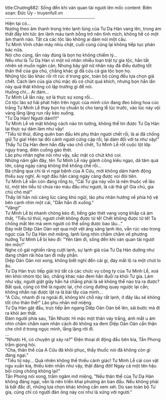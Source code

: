 title:Chương882: Sống đến khi ván quan tài ngươi lên mốc
content:
Biên soạn: Đức Uy - truyenfull.vn<br>---------------------------------------------<br>Hiện tại có...<br>Nương theo âm thanh trong trẻo lạnh lùng của Tư Dạ Hàn vang lên, trong ám thất đầy khí tức âm lãnh máu tanh bỗng trở nên tĩnh mịch, không hề có một âm thanh nào. Tất cả các tộc lão không ai dám nói một câu.<br>Tư Minh Vinh chân mày nhíu chặt, cuối cùng cũng lại không tiếp tục phản bác nữa.<br>Nói cho cùng, lần này đúng là bọn họ không chiếm lý...<br>Nếu như là Tư Dạ Hàn vì một nữ nhân nhiễu loạn trật tự gia tộc, hắn tất nhiên sẽ muốn ngăn cản. Nhưng bây giờ nữ nhân này đã điều dưỡng tốt thân thể của gia chủ, chẳng khác gì đã cứu cả gia tộc bọn họ.<br>Những tộc lão khác rối rít rúc ở trong góc, toàn bộ cũng đều lựa chọn giả chết. Cách làm của gia chủ mặc dù có chút quá khích, nhưng bọn hắn lần này quả thật không có lập trường gì để nói.<br>Huống chi... Ai dám...<br>Tư Minh Lễ lần này, sợ là thực sự xong rồi...<br>Có tộc lão sợ hãi phát hiện trên ngực của mình còn đang đeo bông hoa cúc trắng Tư Minh Lễ thay bọn họ chuẩn bị cho tang lễ lúc trước, vào lúc này vội vàng lẳng lặng run rẩy kéo xuống.<br>"Tư Dạ Hàn! Ngươi dám!!!"<br>Tư Minh Lễ vẻ mặt không cách nào tin tưởng, không thể tin được Tư Dạ Hàn lại thực sự dám làm như vậy!<br>"Tiểu tử thúi, đừng quên ban đầu khi phụ thân ngươi chết rồi, là ai đã chống giữ Tư gia! Hiện tại đôi cánh ngươi cứng cáp rồi, lại dám đối với ta như vậy!"<br>Thấy Tư Dạ Hàn đem hắn đẩy vào chỗ chết, Tư Minh Lễ rốt cuộc lột lớp ngụy trang, điên cuồng gào thét.<br>Lão phu nhân nghe nói như vậy, sắc mặt có chút khó coi.<br>Những năm gần đây, tên Tư Minh Lễ này giành công kiêu ngạo, dã tâm quá lớn, càng ngày càng không thể khống chế rồi...<br>Bà chẳng qua chỉ là vì ngại bệnh của A Cửu, mới không dám hành động thiếu suy nghĩ. Ai ngờ đâu hắn càng ngày càng được voi đòi tiên.<br>Tư Minh Lễ vẫn còn đang rống to, "Cái Tư gia này vốn là nên thuộc về lão tử, một tên tiểu tử chưa ráo máu đầu như ngươi, là cái thá gì! Gia chủ, gia chủ chó má!"<br>Thấy lời hắn nói càng lúc càng khó ngửi, lão phu nhân hướng về phía hộ vệ bên cạnh nhìn một cái, "Dẫn hắn đi xuống."<br>"Vâng!"<br>Tư Minh Lễ bị nhanh chóng kéo đi, tiếng gào thét vang vọng khắp cả ám thất, "Tiểu tử thúi, ngươi chết không được tử tế! Chết không được tử tế! Ta chống mắt lên mà xem ngươi có thể sống được bao lâu…"<br>Đáy mắt Diệp Oản Oản xẹt qua một vệt áng sáng lạnh lẽo, vẫn rúc vào trong ngực của Tư Dạ Hàn mở miệng, lạnh lùng nhìn chằm chằm về phương hướng Tư Minh Lễ bị kéo đi: "Yên tâm đi, sống đến khi ván quan tài ngươi lên mốc!"<br>Nghe cô gái nghiến răng cười lạnh, sự lạnh giá của Tư Dạ Hàn dường như đang chậm rãi hòa tan đi mấy phần.<br>Diệp Oản Oản nói xong, không biết nghĩ đến cái gì, đáy mắt lộ ra một chút lo âu.<br>Tư Dạ Hàn trực tiếp giải trừ tất cả các chức vụ công ty của Tư Minh Lễ, xoá tên khỏi nhóm tộc lão, chẳng khác nào đem hắn đuổi ra khỏi Tư gia. Làm như vậy, người giật giây hắn há chẳng phải là sẽ không thể nào tra ra được?<br>Bất quá, cũng có thể là ngược lại, chó cùng đường quay ngược lại cắn; không nhẫn nại được lật ra lá bài tẩy của mình…<br>"A Cửu, nhanh đi ra ngoài đi, không khí chỗ này rất lạnh, ở đây lâu sẽ không tốt cho thân thể!" Lão phu nhân mở miệng.<br>Tư Dạ Hàn gật đầu, trực tiếp ẵm ngang Diệp Oản Oản bế lên, sải bước mà đi ra khỏi ám thất.<br>Đám người phía sau, Tần Nhược Hi mặc một thân váy trắng, ánh mắt u ám nhìn chằm chằm nam nhân cách đó không xa đem Diệp Oản Oản cẩn thận che chở ở trong ngực mình, lẳng lặng rời đi.<br>...<br>"Nhược Hi, có chuyện gì xảy ra?" Điện thoại di động đầu bên kia, Tần Phong trầm giọng hỏi.<br>"Cha, thân thể của A Cửu đã khôi phục, thầy thuốc nói đã không còn gì đáng ngại."<br>"Tiểu tử này... Quả nhiên không thể thiếu cảnh giác! Tư Minh Lễ cái con vật ngu xuẩn kia, thiếu kiên nhẫn như vậy, thật đáng đời! Ngay cả một tên hậu bối cũng chống không lại!"<br>Tần Phong nói xong, trầm ngâm mở miệng, "Nếu thân thể của Tư Dạ Hàn không đáng ngại, vẫn là nên triển khai phương án ban đầu. Nếu không phải là bất đắc dĩ, những lựa chọn khác không cần xem xét. Dù sao toàn bộ Tư gia, cũng chỉ có người đàn ông này coi như là xứng với ngươi."